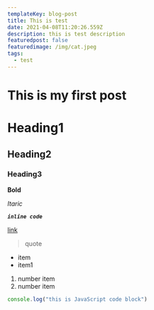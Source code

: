 ```yaml
---
templateKey: blog-post
title: This is test
date: 2021-04-08T11:20:26.559Z
description: this is test description
featuredpost: false
featuredimage: /img/cat.jpeg
tags:
  - test
---
```

# This is my first post

# Heading1

## Heading2

### Heading3

**Bold**

*Itaric*

***`inline code`***

[link](google.com)

> quote

* item
* item1

1. number item
2. number item[](google.com)

```javascript
console.log("this is JavaScript code block")
```